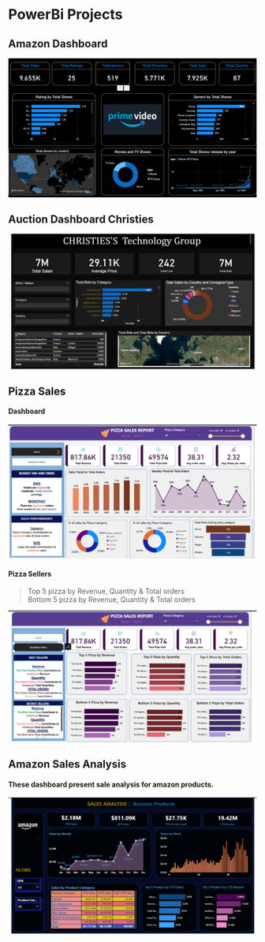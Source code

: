 # PowerBi Projects 

## Amazon Dashboard
<img src="./Amazon-Dashboard/amazon.png" alt="Amazon Dashboard" />

## Auction Dashboard Christies
<img src="./Auction-Dashboard-Christies/Dashboard.png" alt="Amazon Dashboard" />

<!-- ## Global Super Store Dashboard
<img src="./Global-Super-Store-Dashboard/Dashboard.png" alt="Global Super Store Dashboard" /> -->

## Pizza Sales
#### Dashboard
<img src="./Pizza-Sales/Pizza_Sales_Dashboard.png" alt="Pizza Sales Dashboard"/>

#### Pizza Sellers
> Top 5 pizza by Revenue, Quantity & Total orders<br>
> Bottom 5 pizza by Revenue, Quantity & Total orders
  
<img src="./Pizza-Sales/pizza_sellers.png" alt="Pizza Sellers"/>

## Amazon Sales Analysis
#### These dashboard present sale analysis for amazon products.

<img src="./Amazon-Sales-Analysis/Amazon _Dashboard.png" alt =" Amazon Sales Dashboard"/>